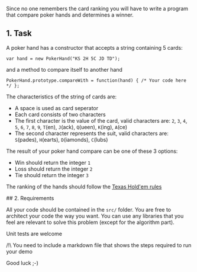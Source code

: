 Since no one remembers the card ranking you will have to write a program that
compare poker hands and determines a winner.

## 1. Task

A poker hand has a constructor that accepts a string containing 5 cards: 

```
var hand = new PokerHand("KS 2H 5C JD TD");
```

and a method to compare itself to another hand

```
PokerHand.prototype.compareWith = function(hand) { /* Your code here */ };
```

The characteristics of the string of cards are:
* A space is used as card seperator
* Each card consists of two characters
* The first character is the value of the card, valid characters are: `2`, `3`, `4`, `5`, `6`, `7`, `8`, `9`, `T`(en), `J`(ack), `Q`(ueen), `K`(ing), `A`(ce)
* The second character represents the suit, valid characters are: `S`(pades), `H`(earts), `D`(iamonds), `C`(lubs)

The result of your poker hand compare can be one of these 3 options:
* Win should return the integer `1`
* Loss should return the integer `2`
* Tie should return the integer `3`

The ranking of the hands should follow the [Texas Hold'em rules](https://www.pokerlistings.com/poker-hand-ranking)

## 2. Requirements

All your code should be contained in the `src/` folder.
You are free to architect your code the way you want. You can use any libraries that you feel are relevant to solve this problem (except for the algorithm part).

Unit tests are welcome

/!\\ You need to include a markdown file that shows the steps required to run your demo

Good luck ;-)
